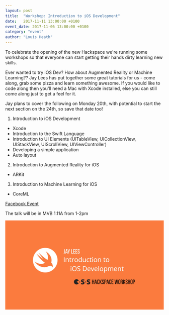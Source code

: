 ```yaml
---
layout: post
title:  "Workshop: Introduction to iOS Development"
date:   2017-11-11 13:00:00 +0100
event_date: 2017-11-06 13:00:00 +0100
category: "event"
author: "Louis Heath"
---
```


To celebrate the opening of the new Hackspace we're running some workshops so that everyone can start getting their hands dirty learning new skills.

Ever wanted to try iOS Dev? How about Augmented Reality or Machine Learning?? Jay Lees has put together some great tutorials for us - come along, grab some pizza and learn something awesome. If you would like to code along then you'll need a Mac with Xcode installed, else you can still come along just to get a feel for it.

Jay plans to cover the following on Monday 20th, with potential to start the next section on the 24th, so save that date too!

1. Introduction to iOS Development
- Xcode
- Introduction to the Swift Language
- Introduction to UI Elements (UITableView, UICollectionView, UIStackView, UIScrollView, UIViewController)
- Developing a simple application
- Auto layout

2. Introduction to Augmented Reality for iOS
- ARKit

3. Introduction to Machine Learning for iOS
- CoreML

<a class="btn btn--dark" href="https://www.facebook.com/events/299944360501872/?notif_t=plan_user_associated&notif_id=1510406589837917">
    Facebook Event
</a>

The talk will be in MVB 1.11A from 1-2pm

![](/assets/images/contrib/events/2017-11-20-ios-workshop/ios-workshop-cover.jpg)
